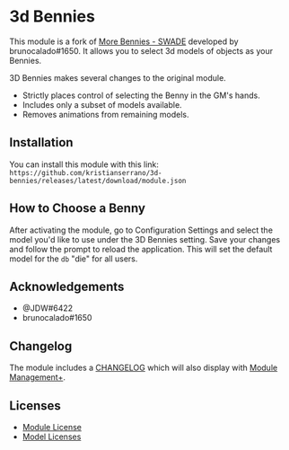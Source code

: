 # 3d Bennies

This module is a fork of [More Bennies - SWADE](https://github.com/brunocalado/swade-more-bennies) developed by brunocalado#1650. It allows you to select 3d models of objects as your Bennies.

3D Bennies makes several changes to the original module.

- Strictly places control of selecting the Benny in the GM's hands.
- Includes only a subset of models available.
- Removes animations from remaining models.

## Installation

You can install this module with this link:
`https://github.com/kristianserrano/3d-bennies/releases/latest/download/module.json`

## How to Choose a Benny

After activating the module, go to Configuration Settings and select the model you'd like to use under the 3D Bennies setting. Save your changes and follow the prompt to reload the application. This will set the default model for the `db` "die" for all users.

## Acknowledgements

- @JDW#6422
- brunocalado#1650

## Changelog

The module includes a [CHANGELOG](CHANGELOG.md) which will also display with [Module Management+](https://foundryvtt.com/packages/module-credits).

## Licenses

- [Module License](LICENSE.md)
- [Model Licenses](MODEL-LICENSES.md)
